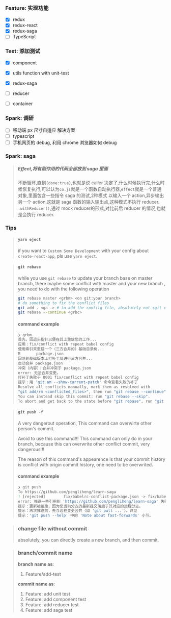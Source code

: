 ### Feature: 实现功能
- [x] redux
- [x] redux-react
- [x] redux-saga
- [ ] TypeScript

### Test: 添加测试
- [x] component
- [x] utils function with unit-test
- [x] redux-saga
- [ ] reducer
- [ ] container


### Spark: 调研
- [ ] 移动端 px 尺寸自适应 解决方案
- [ ] typescript
- [ ] 手机网页的 debug, 利用 chrome 浏览器如何 debug

### Spark: saga
> ##### Effect,将有副作用的代码全部放到 saga 里面
> 不断循环,直到`{done:true}`,也就是说 caller 决定了,什么时候执行完,什么时候恢复执行,可以认为`co.js`就是一个函数自动执行器,`effect`就是一个普通对象,里面包含一些指令
> saga 的测试,2种模式
> 以输入一个 action,异步输出另一个 action,这就是 saga 函数的输入输出点,这种模式不执行 reducer.
> `.withReducer()`,通过 mock reducer的形式,对比前后 reducer 的情况,也就是会执行 reducer.

### Tips
> #### `yarn eject`
> if you want to `Custom Some Development` with your config about `create-react-app`, pls use `yarn eject`.

> #### `git rebase`
> while you use `git rebase` to update your branch base on master branch, there maybe some conflict with master and your new branch , you need to do with the following operation
> ```bash
> git rebase master <grbm> <on git:your branch>
> # do something to fix the conflict files
> git add . <ga .> # to add the confilg file, absolutely not <git commit>, with <git rebase --abort> also can recall before operation.
> git rebase --continue <grbc>
> ```
> #### command example
> ```bash
> ❯ grbm   
> 首先，回退头指针以便在其上重放您的工作...
> 应用：fix/conflict with repeat babel config
> 使用索引来重建一个（三方合并的）基础目录树...
> M       package.json
> 回落到基础版本上打补丁及进行三方合并...
>自动合并 package.json
>冲突（内容）：合并冲突于 package.json
>error: 无法合并变更。
>打补丁失败于 0001 fix/conflict with repeat babel config
>提示：用 'git am --show-current-patch' 命令查看失败的补丁
>Resolve all conflicts manually, mark them as resolved with
>"git add/rm <conflicted_files>", then run "git rebase --continue".
>You can instead skip this commit: run "git rebase --skip".
>To abort and get back to the state before "git rebase", run "git rebase --abort".
> ```

> #### `git push -f`
> A very dangerout operation, This command can overwirte other person's commit.
>
> Avoid to use this command!!! This command can only do in your branch, because this can overwrite other conflict commit, very dangerous!!!
>
> The reason of this command's appearence is that your commit history is conflict with origin commit history, one need to be overwrited.
> #### command example
> ```bash
>❯ git push
>To https://github.com/pengliheng/learn-saga
> ! [rejected]        fix/babelrc-conflict-package.json -> fix/babelrc-conflict-package.json (non-fast-forward)
> error: 推送一些引用到 'https://github.com/pengliheng/learn-saga' 失败
> 提示：更新被拒绝，因为您当前分支的最新提交落后于其对应的远程分支。
> 提示：再次推送前，先与远程变更合并（如 'git pull ...'）。详见
>提示：'git push --help' 中的 'Note about fast-forwards' 小节。
> ```

> ### change file without commit
> absolutely, you can directly create a new branch, and then commit.

> ### branch/commit name
>
> **branch name as**:
> 1. Feature/add-test
>
> **commit name as**:
> 1. Feature: add unit test
> 2. Feature: add component test
> 3. Feature: add reducer test
> 4. Feature: add saga test
